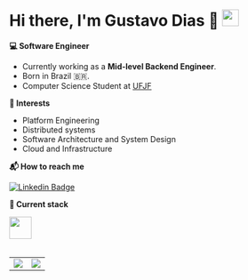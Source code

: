 # Hi there, I'm Gustavo Dias 👋 <img src="https://raw.githubusercontent.com/hussainweb/hussainweb/main/icons/wave.gif" width="30">

**💻 Software Engineer**  
- Currently working as a **Mid-level Backend Engineer**.  
- Born in Brazil 🇧🇷.  
- Computer Science Student at [UFJF](https://www2.ufjf.br/ufjf/)

**🎯 Interests**  
- Platform Engineering  
- Distributed systems  
- Software Architecture and System Design  
- Cloud and Infrastructure  

**📬 How to reach me**  

<div>
    
[![Linkedin Badge](https://img.shields.io/badge/-Linkedin-0e76a8?style=for-the-badge&logo=Linkedin&logoColor=fff&link=https://www.linkedin.com/in/gustavo-dias21/)](https://www.linkedin.com/in/gustavo-dias21/)

</div>

**🧰 Current stack**  
<div>  
  <img src="https://skillicons.dev/icons?i=go,typescript,nest,nodejs,elixir,java,spring,aws,terraform,kubernetes,react,next" height="40" />
</div>

<br/>

<table>
  <tr>
    <td>
      <img src="http://github-profile-summary-cards.vercel.app/api/cards/repos-per-language?username=charmingruby&theme=github_dark" />
    </td>
    <td>
      <img src="https://github-profile-summary-cards.vercel.app/api/cards/most-commit-language?username=charmingruby&theme=github_dark" />
    </td>
  </tr>
</table>
